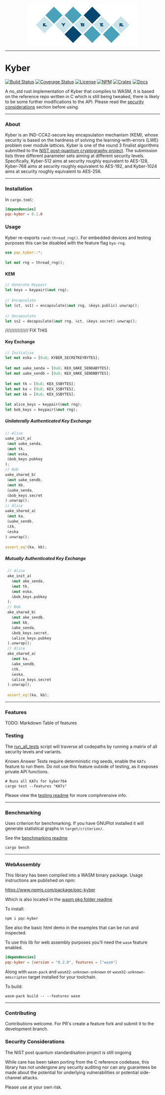 

<p align="center">
  <img src="./kyber.png"/>
</p>

----

# Kyber

[![Build Status](https://travis-ci.com/Argyle-Cybersystems/kyber.svg?branch=master)](https://travis-ci.com/Argyle-Cybersystems/kyber)
[![Coverage Status](https://coveralls.io/repos/github/Argyle-Cybersystems/kyber/badge.svg?branch=develop)](https://coveralls.io/github/Argyle-Cybersystems/kyber?branch=develop)
[![License](https://img.shields.io/badge/license-Apache-blue.svg)](https://github.com/Argyle-Cybersystems/kyber/blob/master/LICENSE)
[![NPM](https://img.shields.io/npm/v/pqc-kyber)](https://www.npmjs.com/package/pqc-kyber)
[![Crates](https://img.shields.io/crates/v/pqc-kyber)](https://crates.io/crates/pqc-kyber)
[![Docs](https://docs.rs/pqc-kyber/badge.svg)](https://docs.rs/pqc-kyber)

A no_std rust implementation of Kyber that compiles to WASM, it is based on the reference repo written in C which is still being tweaked, there is likely to be some further modifications to the API. Please read the [security considerations](#Security_Considerations) section before using. 

---

### About

Kyber is an IND-CCA2-secure key encapsulation mechanism (KEM), whose security is based on the hardness of solving the learning-with-errors (LWE) problem over module lattices. Kyber is one of the round 3 finalist algorithms submitted to the [NIST post-quantum cryptography project](https://csrc.nist.gov/Projects/Post-Quantum-Cryptography). The submission lists three different parameter sets aiming at different security levels. Specifically, Kyber-512 aims at security roughly equivalent to AES-128, Kyber-768 aims at security roughly equivalent to AES-192, and Kyber-1024 aims at security roughly equivalent to AES-256. 

---

### Installation

In `cargo.toml`:

```toml
[dependencies]
pqc-kyber = 0.1.0
```

### Usage

Kyber re-exports `rand:thread_rng()`. For embedded devices and testing purposes this can be disabled with the feature flag `byo-rng`. 

```rust
use pqc_kyber::*;

let mut rng = thread_rng();
```

#### KEM

```rust
// Generate Keypair
let keys = keypair(&mut rng);

// Encapsulate
let (ct, ss1) = encapsulate(&mut rng, &keys.public).unwrap();

// Decapsulate
let ss2 = decapsulate(&mut rng, &ct, &keys.secret).unwrap();
```


/////////////// FIX THIS

#### Key Exchange
```rust
// Initialise
let mut eska = [0u8; KYBER_SECRETKEYBYTES];

let mut uake_senda = [0u8; KEX_UAKE_SENDABYTES];
let mut uake_sendb = [0u8; KEX_UAKE_SENDBBYTES];

let mut tk = [0u8; KEX_SSBYTES];
let mut ka = [0u8; KEX_SSBYTES];
let mut kb = [0u8; KEX_SSBYTES];

let alice_keys = keypair(&mut rng);
let bob_keys = keypair(&mut rng);
```

##### Unilaterally Authenticated Key Exchange
```rust
// Alice
uake_init_a(
 &mut uake_senda, 
 &mut tk, 
 &mut eska, 
 &bob_keys.pubkey
);
// Bob
uake_shared_b(
 &mut uake_sendb, 
 &mut kb, 
 &uake_senda, 
 &bob_keys.secret
).unwrap();
// Alice
uake_shared_a(
 &mut ka, 
 &uake_sendb, 
 &tk, 
 &eska
).unwrap();

assert_eq!(ka, kb);
```

##### Mutually Authenticated Key Exchange
```rust
 // Alice
 ake_init_a(
   &mut ake_senda, 
   &mut tk, 
   &mut eska, 
   &bob_keys.pubkey
 );
 // Bob
 ake_shared_b(
   &mut ake_sendb, 
   &mut kb, 
   &ake_senda, 
   &bob_keys.secret,
   &alice_keys.pubkey
 ).unwrap();
 // Alice
 ake_shared_a(
   &mut ka, 
   &ake_sendb, 
   &tk, 
   &eska,
   &alice_keys.secret
 ).unwrap();

 assert_eq!(ka, kb);
```

---

### Features

TODO: Markdown Table of features


### Testing

The [run_all_tests](tests/run_all_tests.sh) script will traverse all codepaths by running a matrix of all security levels and variants.

Known Answer Tests require deterministic rng seeds, enable the `KATs` feature to run them. Do not use this feature outside of testing, as it exposes private API functions.

```shell
# Runs all KATs for kyber764
cargo test --features "KATs"
```

Please view the [testing readme](./tests/readme.md) for more comphrensive info.

---

### Benchmarking

Uses criterion for benchmarking. If you have GNUPlot installed it will generate statistical graphs in `target/criterion/`.

See the [benchmarking readme](./benches/readme.md)

```
cargo bench
```

---

### WebAssembly

This library has been compiled into a WASM binary package. Usage instructions are published on npm:

https://www.npmjs.com/package/pqc-kyber

Which is also located in the [wasm pkg folder readme](./pkg/README.md)

To install:

```
npm i pqc-kyber
```

See also the basic html demo in the examples that can be run and inspected.

To use this lib for web assembly purposes you'll need the `wasm` feature enabled.

```toml
[dependencies]
pqc-kyber = {version = "0.2.0", features = ["wasm"]
```

Along with `wasm-pack` and `wasm32-unknown-unknown` or `wasm32-unknown-emscripten` target installed for your toolchain.

To build:

```
wasm-pack build -- --features wasm
```



---

### Contributing 

Contributions welcome. For PR's create a feature fork and submit it to the development branch.

### Security Considerations

The NIST post quantum standardisation project is still ongoing 

While care has been taken porting from the C reference codebase, this library has not undergone any security auditing nor can any guarantees be made about the potential for underlying vulnerabilities or potential side-channel attacks.

Please use at your own risk.

